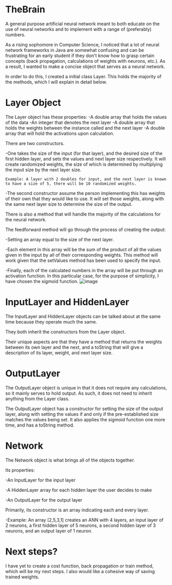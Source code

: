 # TheBrain
A general purpose artificial neural network meant to both educate on the use of neural networks and to implement with a range of (preferably) numbers.

As a rising sophomore in Computer Science, I noticed that a lot of neural network frameworks in Java are somewhat confusing and can be frustrating for an early student if they don't know how to grasp certain concepts (back propagation, calculations of weights with neurons, etc.). As a result, I wanted to make a concise object that serves as a neural network. 

In order to do this, I created a initial class Layer. This holds the majority of the methods, which I will explain in detail below.

# Layer Object
The Layer object has these properties:
  -A double array that holds the values of the data
  -An integer that denotes the next layer
  -A double array that holds the weights between the instance called and the next layer
  -A double array that will hold the activations upon calculation.
 
There are two constructors.

  -One takes the size of the input (for that layer), and the desired size of the first hidden layer, and sets the values and next layer size respectively. It will create randomized weights, the size of which is determined by multiplying the input size by the next layer size.
  
    Example: A layer with 2 doubles for input, and the next layer is known to have a size of 5, there will be 10 randomized weights.
    
  -The second constructor assume the person implementing this has weights of their own that they would like to use. It will set those weights, along with the same next layer size to determine the size of the output.

There is also a method that will handle the majority of the calculations for the neural network.

The feedforward method will go through the process of creating the output:

  -Setting an array equal to the size of the next layer.
  
  -Each element in this array will be the sum of the product of all the values given in the input by all of their corresponding weights. This method will work given that the setValues method has been used to specify the input.
  
  -Finally, each of the calculated numbers in the array will be put through an activation function. In this particular case, for the purpose of simplicity, I have chosen the sigmoid function.
  ![image](https://user-images.githubusercontent.com/104329626/169711939-798b64a0-4973-4aef-8d03-348178bacf3c.png)
  
# InputLayer and HiddenLayer

The InputLayer and HiddenLayer objects can be talked about at the same time because they operate much the same.

They both inherit the constructors from the Layer object.

Their unique aspects are that they have a method that returns the weights between its own layer and the next, and a toString that will give a description of its layer, weight, and next layer size. 

# OutputLayer
The OutputLayer object is unique in that it does not require any calculations, so it mainly serves to hold output. As such, it does not need to inherit anything from the Layer class.

The OutputLayer object has a constructor for setting the size of the output layer, along with setting the values if and only if the pre-established size matches the values being set. It also applies the sigmoid function one more time, and has a toString method.

# Network
The Network object is what brings all of the objects together.

Its properties:

  -An InputLayer for the input layer

  -A HiddenLayer array for each hidden layer the user decides to make
    
   -An OutputLayer for the output layer

Primarily, its constructor is an array indicating each and every layer.

  -Example: An array [2,5,3,1] creates an ANN with 4 layers, an input layer of 2 neurons, a first hidden layer of 5 neurons, a second hidden layer of 3 neurons, and an output layer of 1 neuron.
  
# Next steps?

I have yet to create a cost function, back propagation or train method, which will be my next steps. I also would like a cohesive way of saving trained weights. 
